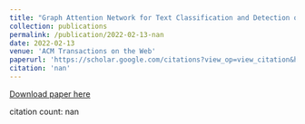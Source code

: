 ```yaml
---
title: "Graph Attention Network for Text Classification and Detection of Mental Disorder"
collection: publications
permalink: /publication/2022-02-13-nan
date: 2022-02-13
venue: 'ACM Transactions on the Web'
paperurl: 'https://scholar.google.com/citations?view_op=view_citation&hl=en&user=CCckbEUAAAAJ&cstart=20&pagesize=80&citation_for_view=CCckbEUAAAAJ:LgRImbQfgY4C'
citation: 'nan'
---
```

[Download paper here](https://scholar.google.com/citations?view_op=view_citation&hl=en&user=CCckbEUAAAAJ&cstart=20&pagesize=80&citation_for_view=CCckbEUAAAAJ:LgRImbQfgY4C)

citation count: nan